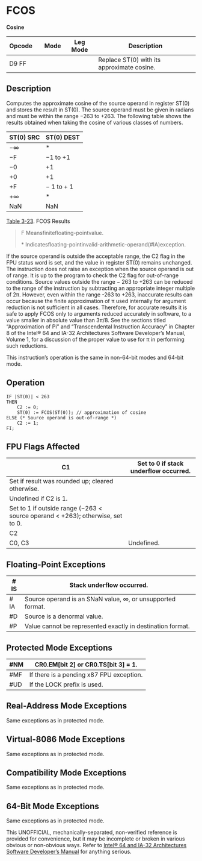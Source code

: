 # FCOS

**Cosine**

| Opcode |     | Mode | Leg Mode | Description                                |
| ------ | --- | ---- | -------- | ------------------------------------------ |
| D9 FF  |     |      |          | Replace ST(0) with its approximate cosine. |

## Description

Computes the approximate cosine of the source operand in register ST(0) and stores the result in ST(0). The source operand must be given in radians and must be within the range −263 to +263. The following table shows the results obtained when taking the cosine of various classes of numbers.

| ST(0) SRC | ST(0) DEST |
| --------- | ---------- |
| −∞        | \*         |
| −F        | −1 to +1   |
| −0        | +1         |
| +0        | +1         |
| +F        | − 1 to + 1 |
| +∞        | \*         |
| NaN       | NaN        |

[Table 3-23](/x86/fcos#tbl-3-23). FCOS Results

> F Meansfinitefloating-pointvalue.
>
> \* Indicatesfloating-pointinvalid-arithmetic-operand(#​IA)exception.

If the source operand is outside the acceptable range, the C2 flag in the FPU status word is set, and the value in register ST(0) remains unchanged. The instruction does not raise an exception when the source operand is out of range. It is up to the program to check the C2 flag for out-of-range conditions. Source values outside the range − 263 to +263 can be reduced to the range of the instruction by subtracting an appropriate integer multiple of 2π. However, even within the range -263 to +263, inaccurate results can occur because the finite approximation of π used internally for argument reduction is not sufficient in all cases. Therefore, for accurate results it is safe to apply FCOS only to arguments reduced accurately in software, to a value smaller in absolute value than 3π/8. See the sections titled “Approximation of Pi” and “Transcendental Instruction Accuracy” in Chapter 8 of the Intel® 64 and IA-32 Architectures Software Developer’s Manual, Volume 1, for a discussion of the proper value to use for π in performing such reductions.

This instruction’s operation is the same in non-64-bit modes and 64-bit mode.

## Operation

```
IF |ST(0)| < 263
THEN
    C2 := 0;
    ST(0) := FCOS(ST(0)); // approximation of cosine
ELSE (* Source operand is out-of-range *)
    C2 := 1;
FI;

```

## FPU Flags Affected

| C1                                                                             | Set to 0 if stack underflow occurred. |
| ------------------------------------------------------------------------------ | ------------------------------------- |
| Set if result was rounded up; cleared otherwise.                               |
| Undefined if C2 is 1.                                                          |
| Set to 1 if outside range (−263 < source operand < +263); otherwise, set to 0. |
| C2                                                                             |
| C0, C3                                                                         | Undefined.                            |

## Floating-Point Exceptions

| \#​IS | Stack underflow occurred.                                  |
| ----- | ---------------------------------------------------------- |
| \#​IA | Source operand is an SNaN value, ∞, or unsupported format. |
| #​D   | Source is a denormal value.                                |
| #​P   | Value cannot be represented exactly in destination format. |

## Protected Mode Exceptions

| \#​NM  | CR0.EM[bit 2] or CR0.TS[bit 3] = 1.      |
| ------ | ---------------------------------------- |
| \#​​MF | If there is a pending x87 FPU exception. |
| #​​​UD | If the LOCK prefix is used.              |

## Real-Address Mode Exceptions

Same exceptions as in protected mode.

## Virtual-8086 Mode Exceptions

Same exceptions as in protected mode.

## Compatibility Mode Exceptions

Same exceptions as in protected mode.

## 64-Bit Mode Exceptions

Same exceptions as in protected mode.

This UNOFFICIAL, mechanically-separated, non-verified reference is provided for convenience, but it may be
incomplete or broken in various obvious or non-obvious
ways. Refer to [Intel® 64 and IA-32 Architectures Software Developer’s Manual](https://software.intel.com/en-us/download/intel-64-and-ia-32-architectures-sdm-combined-volumes-1-2a-2b-2c-2d-3a-3b-3c-3d-and-4) for anything serious.
